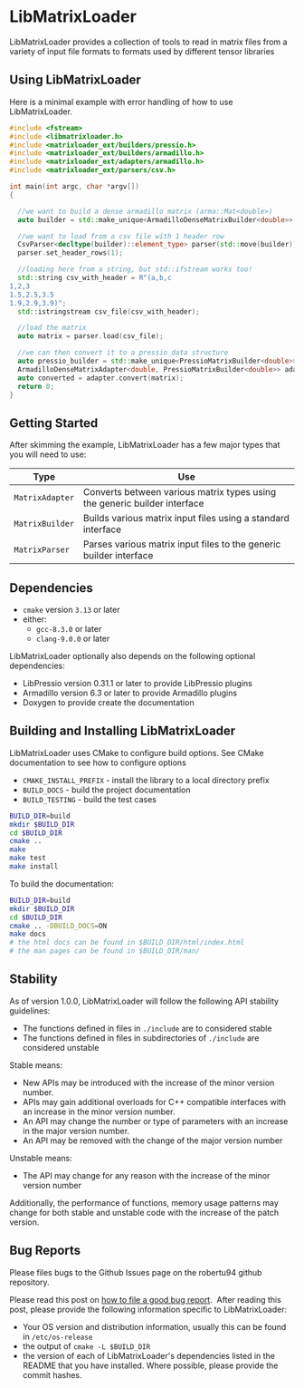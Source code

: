 # LibMatrixLoader

LibMatrixLoader provides a collection of tools to read in matrix files from a variety of input file formats to formats used by different tensor libraries

## Using LibMatrixLoader

Here is a minimal example with error handling of how to use LibMatrixLoader.

```cpp
#include <fstream>
#include <libmatrixloader.h>
#include <matrixloader_ext/builders/pressio.h>
#include <matrixloader_ext/builders/armadillo.h>
#include <matrixloader_ext/adapters/armadillo.h>
#include <matrixloader_ext/parsers/csv.h>

int main(int argc, char *argv[])
{

  //we want to build a dense armadillo matrix (arma::Mat<double>)
  auto builder = std::make_unique<ArmadilloDenseMatrixBuilder<double>>();

  //we want to load from a csv file with 1 header row
  CsvParser<decltype(builder)::element_type> parser(std::move(builder));
  parser.set_header_rows(1);

  //loading here from a string, but std::ifstream works too!
  std::string csv_with_header = R"(a,b,c
1,2,3
1.5,2.5,3.5
1.9,2.9,3.9)";
  std::istringstream csv_file(csv_with_header);

  //load the matrix
  auto matrix = parser.load(csv_file);

  //we can then convert it to a pressio_data structure
  auto pressio_builder = std::make_unique<PressioMatrixBuilder<double>>();
  ArmadilloDenseMatrixAdapter<double, PressioMatrixBuilder<double>> adapter(std::move(pressio_builder));
  auto converted = adapter.convert(matrix);
  return 0;
}
```

## Getting Started

After skimming the example, LibMatrixLoader has a few major types that you will need to use:

Type                     | Use 
-------------------------|----------------------------------------------------------------------
`MatrixAdapter`          | Converts between various matrix types using the generic builder interface
`MatrixBuilder`          | Builds various matrix input files using a standard interface
`MatrixParser`           | Parses various matrix input files to the generic builder interface

## Dependencies

+ `cmake` version `3.13` or later
+ either:
  + `gcc-8.3.0` or later
  + `clang-9.0.0` or later

LibMatrixLoader optionally also depends on the following optional dependencies:

+ LibPressio version 0.31.1 or later to provide LibPressio plugins
+ Armadillo version 6.3 or later to provide Armadillo plugins
+ Doxygen to provide create the documentation


## Building and Installing LibMatrixLoader

LibMatrixLoader uses CMake to configure build options.  See CMake documentation to see how to configure options

+ `CMAKE_INSTALL_PREFIX` - install the library to a local directory prefix
+ `BUILD_DOCS` - build the project documentation
+ `BUILD_TESTING` - build the test cases

```bash
BUILD_DIR=build
mkdir $BUILD_DIR
cd $BUILD_DIR
cmake ..
make
make test
make install
```

To build the documentation:


```bash
BUILD_DIR=build
mkdir $BUILD_DIR
cd $BUILD_DIR
cmake .. -DBUILD_DOCS=ON
make docs
# the html docs can be found in $BUILD_DIR/html/index.html
# the man pages can be found in $BUILD_DIR/man/
```


## Stability

As of version 1.0.0, LibMatrixLoader will follow the following API stability guidelines:

+ The functions defined in files in `./include` are to considered stable
+ The functions defined in files in subdirectories of `./include` are considered unstable

Stable means:

+ New APIs may be introduced with the increase of the minor version number.
+ APIs may gain additional overloads for C++ compatible interfaces with an increase in the minor version number.
+ An API may change the number or type of parameters with an increase in the major version number.
+ An API may be removed with the change of the major version number

Unstable means:

+ The API may change for any reason with the increase of the minor version number

Additionally, the performance of functions, memory usage patterns may change for both stable and unstable code with the increase of the patch version.


## Bug Reports

Please files bugs to the Github Issues page on the robertu94 github repository.

Please read this post on [how to file a good bug report](https://codingnest.com/how-to-file-a-good-bug-report/).  After reading this post, please provide the following information specific to LibMatrixLoader:

+ Your OS version and distribution information, usually this can be found in `/etc/os-release`
+ the output of `cmake -L $BUILD_DIR`
+ the version of each of LibMatrixLoader's dependencies listed in the README that you have installed. Where possible, please provide the commit hashes.


